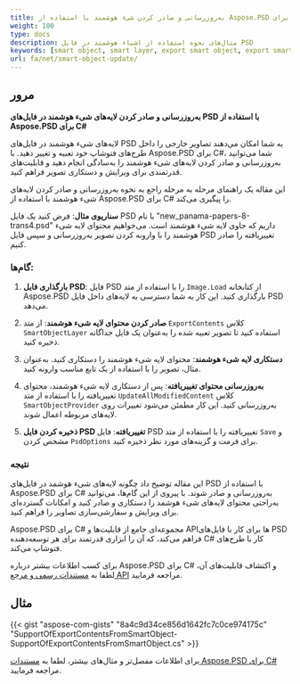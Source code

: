 ```yaml
---
title: به‌روزرسانی و صادر کردن شیء هوشمند با استفاده از Aspose.PSD برای C#
weight: 100
type: docs
description: مثال‌های نحوه استفاده از اشیاء هوشمند در فایل PSD
keywords: [smart object, smart layer, export smart object, export smart layer, update smart object, update smart layer, psd api, C#, csharp, code sample]
url: fa/net/smart-object-update/
---
```


## مرور

**به‌روزرسانی و صادر کردن لایه‌های شیء هوشمند در فایل‌های PSD با استفاده از Aspose.PSD برای C#**

لایه‌های شیء هوشمند در فایل‌های PSD به شما امکان می‌دهند تصاویر خارجی را داخل طرح‌های فتوشاپ خود تعبیه و تغییر دهید. با Aspose.PSD برای C#، شما می‌توانید به‌روزرسانی و صادر کردن لایه‌های شیء هوشمند را به‌سادگی انجام دهید و قابلیت‌های قدرتمندی برای ویرایش و دستکاری تصویر فراهم کنید.

این مقاله یک راهنمای مرحله به مرحله راجع به نحوه به‌روزرسانی و صادر کردن لایه‌های شیء هوشمند با استفاده از Aspose.PSD برای C# را پیگیری می‌کند.

**سناریوی مثال**: فرض کنید یک فایل PSD با نام "new_panama-papers-8-trans4.psd" داریم که حاوی لایه شیء هوشمند است. می‌خواهیم محتوای لایه شیء هوشمند را با وارونه کردن تصویر به‌روزرسانی و سپس فایل PSD تغییر‌یافته را صادر کنیم.

### گام‌ها:

1. **بارگذاری فایل PSD**:
   فایل PSD را با استفاده از متد `Image.Load` از کتابخانه Aspose.PSD بارگذاری کنید. این کار به شما دسترسی به لایه‌های داخل فایل PSD می‌دهد.

2. **صادر کردن محتوای لایه شیء هوشمند**:
   از متد `ExportContents` کلاس `SmartObjectLayer` استفاده کنید تا تصویر تعبیه شده را به‌عنوان یک فایل جداگانه ذخیره کنید.

3. **دستکاری لایه شیء هوشمند**:
   محتوای لایه شیء هوشمند را دستکاری کنید. به‌عنوان مثال، تصویر را با استفاده از یک تابع مناسب وارونه کنید.

4. **به‌روزرسانی محتوای تغییر‌یافته**:
   پس از دستکاری لایه شیء هوشمند، محتوای تغییر‌یافته را با استفاده از متد `UpdateAllModifiedContent` کلاس `SmartObjectProvider` به‌روزرسانی کنید. این کار مطمئن می‌شود تغییرات روی لایه‌های مربوطه اعمال شوند.

5. **ذخیره کردن فایل PSD تغییر‌یافته**:
   فایل PSD تغییر‌یافته را با استفاده از متد `Save` و مشخص کردن `PsdOptions` برای فرمت و گزینه‌های مورد نظر ذخیره کنید.

### نتیجه

این مقاله توضیح داد چگونه لایه‌های شیء هوشمد در فایل‌های PSD با استفاده از Aspose.PSD برای C# به‌روزرسانی و صادر شوند. با پیروی از این گام‌ها، می‌توانید به‌راحتی محتوای لایه‌های شیء هوشمد را دستکاری و صادر کنید و امکانات گسترده‌ای برای ویرایش و سفارشی‌سازی تصاویر را فراهم کنید.

Aspose.PSD برای C# مجموعه‌ای جامع از قابلیت‌ها و API‌ها برای کار با فایل‌های PSD فراهم می‌کند، که آن را ابزاری قدرتمند برای هر توسعه‌دهنده C# کار با طرح‌های فتوشاپ می‌کند.

برای کسب اطلاعات بیشتر درباره Aspose.PSD برای C# و اکتشاف قابلیت‌های آن، لطفا به [مستندات رسمی و مرجع API](https://docs.aspose.com/psd/net/) مراجعه فرمایید.

## مثال

{{< gist "aspose-com-gists" "8a4c9d34ce856d1642fc7c0ce974175c" "SupportOfExportContentsFromSmartObject-SupportOfExportContentsFromSmartObject.cs" >}}

برای اطلاعات مفصل‌تر و مثال‌های بیشتر، لطفا به [مستندات Aspose.PSD برای C#](https://docs.aspose.com/psd/net/) مراجعه فرمایید.
